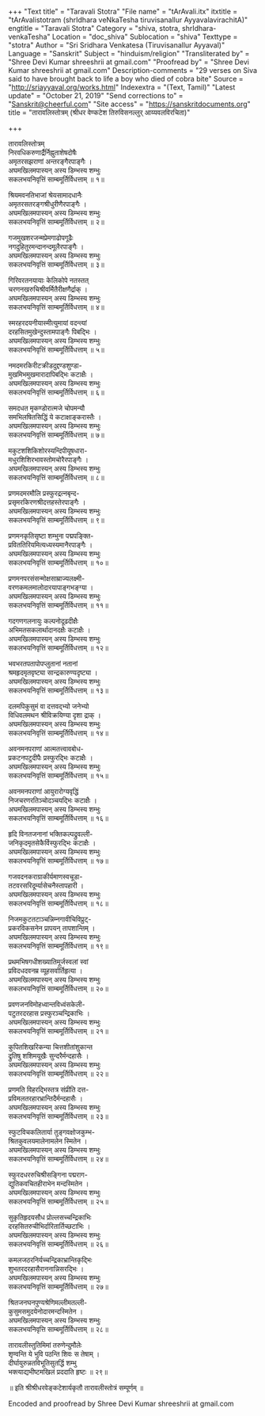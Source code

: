 +++
"Text title" = "Taravali Stotra"
"File name" = "tArAvali.itx"
itxtitle = "tArAvalistotram (shrIdhara veNkaTesha tiruvisanallur AyyavalavirachitA)"
engtitle = "Taravali Stotra"
Category = "shiva, stotra, shrIdhara-venkaTesha"
Location = "doc_shiva"
Sublocation = "shiva"
Texttype = "stotra"
Author = "Sri Sridhara Venkatesa (Tiruvisanallur Ayyaval)"
Language = "Sanskrit"
Subject = "hinduism/religion"
"Transliterated by" = "Shree Devi Kumar shreeshrii at gmail.com"
"Proofread by" = "Shree Devi Kumar shreeshrii at gmail.com"
Description-comments = "29 verses on Siva said to have brought back to life a boy who died of cobra bite"
Source = "http://sriayyaval.org/works.html"
Indexextra = "(Text, Tamil)"
"Latest update" = "October 21, 2019"
"Send corrections to" = "Sanskrit@cheerful.com"
"Site access" = "https://sanskritdocuments.org"
title = "तारावलिस्तोत्रम् (श्रीधर वेण्कटेश तिरुविसनल्लुर् आय्यवलविरचिता)"

+++
  
 तारावलिस्तोत्रम्   
निरवधिकरुणार्द्रैर्निह्नुताशेषदोषैः  
अमृतरसझराणां अन्तरङ्गैरपाङ्गैः ।  
अघमखिलमपास्यन् अस्य डिम्भस्य शम्भुः  
सकलभयनिवृत्तिं साम्बमूर्तिर्विधत्ताम् ॥ १॥  
  
श्रियमवनतिभाजां श्रेयसामादधानैः  
अमृतरसतरङ्गश्रीधुरीणैरपाङ्गैः ।  
अघमखिलमपास्यन् अस्य डिम्भस्य शम्भुः  
सकलभयनिवृत्तिं साम्बमूर्तिर्विधत्ताम् ॥ २॥  
  
गजमुखशरजन्मप्रेमगाढोपगूढैः  
नगदुहितुरमन्दानन्दमूलैरपाङ्गैः ।  
अघमखिलमपास्यन् अस्य डिम्भस्य शम्भुः  
सकलभयनिवृत्तिं साम्बमूर्तिर्विधत्ताम् ॥ ३॥  
  
गिरिवरतनयायाः केलिकोपे नतस्तत्  
चरणनखरुचिश्रीवर्मितैरीक्षणैर्द्राक् ।  
अघमखिलमपास्यन् अस्य डिम्भस्य शम्भुः  
सकलभयनिवृत्तिं साम्बमूर्तिर्विधत्ताम् ॥ ४॥  
  
स्मरहरदयनीयास्मीत्युमायां वदन्त्यां  
दरहसितमुखेन्दुस्तामपाङ्गैः पिबद्भिः ।  
अघमखिलमपास्यन् अस्य डिम्भस्य शम्भुः  
सकलभयनिवृत्तिं साम्बमूर्तिर्विधत्ताम् ॥ ५॥  
  
नमदमरकिरीटक्रीडदुद्दण्डशुण्डा-  
मुखमिभमुखमारादापिबद्भिः कटाक्षैः ।  
अघमखिलमपास्यन् अस्य डिम्भस्य शम्भुः  
सकलभयनिवृत्तिं साम्बमूर्तिर्विधत्ताम् ॥ ६॥  
  
समदधत मृकण्डोरात्मजे चोपमन्यौ  
समभिलषितसिद्धिं ये कटाक्षाङ्करास्तैः ।  
अघमखिलमपास्यन् अस्य डिम्भस्य शम्भुः  
सकलभयनिवृत्तिं साम्बमूर्तिर्विधत्ताम् ॥ ७॥  
  
मकुटशशिकिशोरस्यन्दिपीयूषधारा-  
मधुरशिशिरभावस्तोमचोरैरपाङ्गैः ।  
अघमखिलमपास्यन् अस्य डिम्भस्य शम्भुः  
सकलभयनिवृत्तिं साम्बमूर्तिर्विधत्ताम् ॥ ८॥  
  
प्रणमदमरमौलि प्रस्फुरद्रत्नबृन्द-  
प्रसृमरकिरणश्रीदत्तहस्तेरपाङ्गैः ।  
अघमखिलमपास्यन् अस्य डिम्भस्य शम्भुः  
सकलभयनिवृत्तिं साम्बमूर्तिर्विधत्ताम् ॥ ९॥  
  
प्रणमनकृतिसृष्टा शम्भुना पद्मपङ्क्ति-  
प्रविततिरियमित्यध्यस्यमानैरपाङ्गैः ।  
अघमखिलमपास्यन् अस्य डिम्भस्य शम्भुः  
सकलभयनिवृत्तिं साम्बमूर्तिर्विधत्ताम् ॥ १०॥  
  
प्रणमनपरसंसन्मोक्षसाम्राज्यलक्ष्मी-  
वरणकमलमालोदारयापाङ्गभङ्ग्या ।  
अघमखिलमपास्यन् अस्य डिम्भस्य शम्भुः  
सकलभयनिवृत्तिं साम्बमूर्तिर्विधत्ताम् ॥ ११॥  
  
गदगणगलनायुः कल्पनोदूढदीक्षैः  
अभिमतसकलार्थादानदक्षैः कटाक्षैः ।  
अघमखिलमपास्यन् अस्य डिम्भस्य शम्भुः  
सकलभयनिवृत्तिं साम्बमूर्तिर्विधत्ताम् ॥ १२॥  
  
भवभरतपतापोपप्लुतानां नतानां  
श्रमहृदमृतवृष्ट्या सान्द्रकारुण्यदृष्ट्या ।  
अघमखिलमपास्यन् अस्य डिम्भस्य शम्भुः  
सकलभयनिवृत्तिं साम्बमूर्तिर्विधत्ताम् ॥ १३॥  
  
दलमपिकुसुमं वा दत्तवद्भ्यो जनेभ्यो  
विधिवलमथन श्रीविक्रयिण्या दृशा द्राक् ।  
अघमखिलमपास्यन् अस्य डिम्भस्य शम्भुः  
सकलभयनिवृत्तिं साम्बमूर्तिर्विधत्ताम् ॥ १४॥  
  
अवनमनपराणां आत्मतत्त्वावबोध-  
प्रकटनपटुदीपैः प्रस्फुरद्भिः कटाक्षैः ।  
अघमखिलमपास्यन् अस्य डिम्भस्य शम्भुः  
सकलभयनिवृत्तिं साम्बमूर्तिर्विधत्ताम् ॥ १५॥  
  
अवनमनपराणां आयुरारोग्यवृद्धिं  
निजचरणरतिञ्चोदञ्चयद्भिः कटाक्षैः ।  
अघमखिलमपास्यन् अस्य डिम्भस्य शम्भुः  
सकलभयनिवृत्तिं साम्बमूर्तिर्विधत्ताम् ॥ १६॥  
  
हृदि विनतजनानां भक्तिकल्पद्रुवल्ली-  
जनिकृदमृतसेकैर्विस्फुरद्भिः कटाक्षैः ।  
अघमखिलमपास्यन् अस्य डिम्भस्य शम्भुः  
सकलभयनिवृत्तिं साम्बमूर्तिर्विधत्ताम् ॥ १७॥  
  
गजवदनकराग्राकीर्यमाणस्वचूडा-  
तटवरसरिदूर्म्यासेचनैस्तापहारी ।  
अघमखिलमपास्यन् अस्य डिम्भस्य शम्भुः  
सकलभयनिवृत्तिं साम्बमूर्तिर्विधत्ताम् ॥ १८॥  
  
निजमकुटतटाञ्चन्निम्नगावीचिविप्रुट्-  
प्रकरविकसनेन प्रापयन् तापशान्तिम् ।  
अघमखिलमपास्यन् अस्य डिम्भस्य शम्भुः  
सकलभयनिवृत्तिं साम्बमूर्तिर्विधत्ताम् ॥ १९॥  
  
प्रथमभिषगधीशख्यातिमूर्जस्वलां स्वां  
प्रविदधदवनम्र व्यूहसर्वार्तिहृत्या ।  
अघमखिलमपास्यन् अस्य डिम्भस्य शम्भुः  
सकलभयनिवृत्तिं साम्बमूर्तिर्विधत्ताम् ॥ २०॥  
  
प्रवणजनविमोहध्वान्तविध्वंसकेली-  
पटुतरदरहास प्रस्फुरञ्चन्द्रिकाभिः ।  
अघमखिलमपास्यन् अस्य डिम्भस्य शम्भुः  
सकलभयनिवृत्तिं साम्बमूर्तिर्विधत्ताम् ॥ २१॥  
  
कुपितशिखरिकन्या चित्तशीतांशुकान्त  
द्रुतिषु शशिमयूखैः सुन्दरैर्मन्दहासैः ।  
अघमखिलमपास्यन् अस्य डिम्भस्य शम्भुः  
सकलभयनिवृत्तिं साम्बमूर्तिर्विधत्ताम् ॥ २२॥  
  
प्रणमति विहरद्भिस्तत्र संप्रीति दत्त-  
प्रविमलतरहारभ्रान्तिदैर्मन्दहासैः ।  
अघमखिलमपास्यन् अस्य डिम्भस्य शम्भुः  
सकलभयनिवृत्तिं साम्बमूर्तिर्विधत्ताम् ॥ २३॥  
  
स्फुटविचकलितार्या तुङ्गवक्षोजकुम्भ-  
श्रितकुवलयमालेनामलेन स्मितेन ।  
अघमखिलमपास्यन् अस्य डिम्भस्य शम्भुः  
सकलभयनिवृत्तिं साम्बमूर्तिर्विधत्ताम् ॥ २४॥  
  
स्फुरदधररुचिश्रीसङ्गिना पद्मराग-  
द्युतिकवचितहीराभेन मन्दस्मितेन ।  
अघमखिलमपास्यन् अस्य डिम्भस्य शम्भुः  
सकलभयनिवृत्तिं साम्बमूर्तिर्विधत्ताम् ॥ २५॥  
  
सुकृतिहृदयसौध प्रोल्लसच्चन्द्रिकाभिः  
दरहसितरुचीभिर्दारितार्तिच्छटाभिः ।  
अघमखिलमपास्यन् अस्य डिम्भस्य शम्भुः  
सकलभयनिवृत्तिं साम्बमूर्तिर्विधत्ताम् ॥ २६॥  
  
कमलजठरनिर्यच्चन्द्रिकाभ्रान्तिकृद्भिः  
शुभतरदरहासैराननान्निसरद्भिः ।  
अघमखिलमपास्यन् अस्य डिम्भस्य शम्भुः  
सकलभयनिवृत्तिं साम्बमूर्तिर्विधत्ताम् ॥ २७॥  
  
श्रितजनघनपुण्यश्रेणिमल्लीमतल्ली-  
कुसुमसमुदयेनोदारमन्दस्मितेन ।  
अघमखिलमपास्यन् अस्य डिम्भस्य शम्भुः  
सकलभयनिवृत्ति साम्बमूर्तिर्विधत्ताम् ॥ २८॥  
  
तारावलीस्तुतिमिमां तरुणेन्दुमौलेः  
शृण्वन्ति ये भुवि पठन्ति शिवः स तेषाम् ।  
दीर्घायुरुन्नतविभूतिसुतर्द्धि शम्भु  
भक्त्याद्यभीष्टमखिलं प्रददाति हृष्टः ॥ २९॥  
  
॥ इति श्रीश्रीधरवेङ्कटेशार्यकृतौ तारावलीस्तोत्रं सम्पूर्णम् ॥  
  
  
  
Encoded and proofread by Shree Devi Kumar shreeshrii at gmail.com  
  
